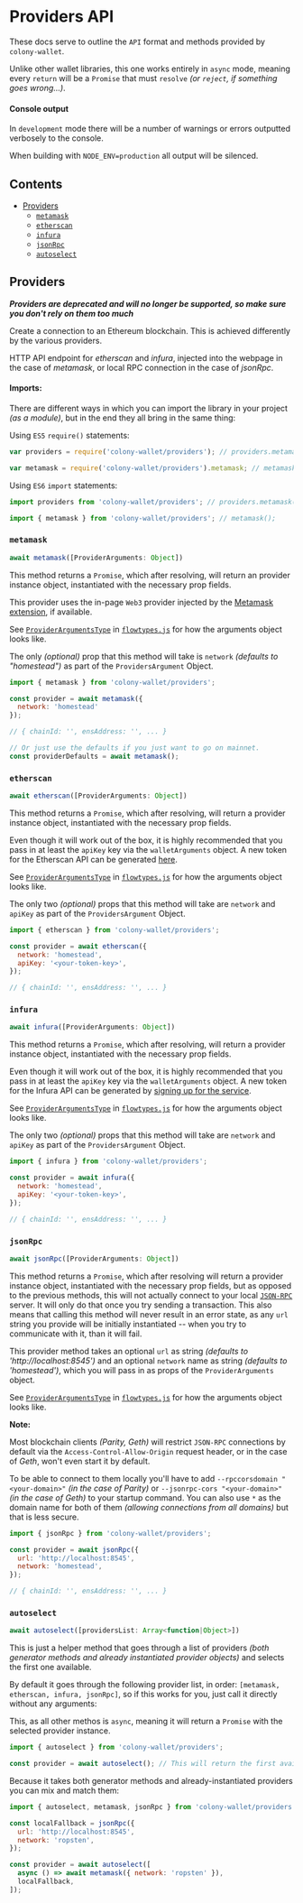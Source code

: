 # Providers API

These docs serve to outline the `API` format and methods provided by `colony-wallet`.

Unlike other wallet libraries, this one works entirely in `async` mode, meaning every `return` will be a `Promise` that must `resolve` _(or `reject`, if something goes wrong...)_.

#### Console output

In `development` mode there will be a number of warnings or errors outputted verbosely to the console.

When building with `NODE_ENV=production` all output will be silenced.

## Contents

* [Providers](#providers)
  * [`metamask`](#metamask)
  * [`etherscan`](#etherscan)
  * [`infura`](#infura)
  * [`jsonRpc`](#jsonrpc)
  * [`autoselect`](#autoselect)

## Providers

**_Providers are deprecated and will no longer be supported, so make sure you don't rely on them too much_**

Create a connection to an Ethereum blockchain. This is achieved differently by the various providers.

HTTP API endpoint for _etherscan_ and _infura_, injected into the webpage in the case of _metamask_, or local RPC connection in the case of _jsonRpc_.

#### Imports:

There are different ways in which you can import the library in your project _(as a module)_, but in the end they all bring in the same thing:

Using `ES5` `require()` statements:
```js
var providers = require('colony-wallet/providers'); // providers.metamask();

var metamask = require('colony-wallet/providers').metamask; // metamask();
```

Using `ES6` `import` statements:
```js
import providers from 'colony-wallet/providers'; // providers.metamask();

import { metamask } from 'colony-wallet/providers'; // metamask();
```

### `metamask`

```js
await metamask([ProviderArguments: Object])
```

This method returns a `Promise`, which after resolving, will return an provider instance object, instantiated with the necessary prop fields.

This provider uses the in-page `Web3` provider injected by the [Metamask extension](https://github.com/MetaMask/metamask-extension), if available.

See [`ProviderArgumentsType`](../src/flowtypes.js#L94-L98) in [`flowtypes.js`](../src/flowtypes.js) for how the arguments object looks like.

The only _(optional)_ prop that this method will take is `network` _(defaults to "homestead")_ as part of the `ProvidersArgument` Object.

```js
import { metamask } from 'colony-wallet/providers';

const provider = await metamask({
  network: 'homestead'
});

// { chainId: '', ensAddress: '', ... }

// Or just use the defaults if you just want to go on mainnet.
const providerDefaults = await metamask();
```

### `etherscan`

```js
await etherscan([ProviderArguments: Object])
```

This method returns a `Promise`, which after resolving, will return a provider instance object, instantiated with the necessary prop fields.

Even though it will work out of the box, it is highly recommended that you pass in at least the `apiKey` key via the `walletArguments` object. A new token for the Etherscan API can be generated [here](https://etherscan.io/myapikey).

See [`ProviderArgumentsType`](../src/flowtypes.js#L94-L98) in [`flowtypes.js`](../src/flowtypes.js) for how the arguments object looks like.

The only two _(optional)_ props that this method will take are `network` and `apiKey` as part of the `ProvidersArgument` Object.

```js
import { etherscan } from 'colony-wallet/providers';

const provider = await etherscan({
  network: 'homestead',
  apiKey: '<your-token-key>',
});

// { chainId: '', ensAddress: '', ... }
```

### `infura`

```js
await infura([ProviderArguments: Object])
```

This method returns a `Promise`, which after resolving, will return a provider instance object, instantiated with the necessary prop fields.

Even though it will work out of the box, it is highly recommended that you pass in at least the `apiKey` key via the `walletArguments` object. A new token for the Infura API can be generated by [signing up for the service](https://infura.io/signup).

See [`ProviderArgumentsType`](../src/flowtypes.js#L94-L98) in [`flowtypes.js`](../src/flowtypes.js) for how the arguments object looks like.

The only two _(optional)_ props that this method will take are `network` and `apiKey` as part of the `ProvidersArgument` Object.

```js
import { infura } from 'colony-wallet/providers';

const provider = await infura({
  network: 'homestead',
  apiKey: '<your-token-key>',
});

// { chainId: '', ensAddress: '', ... }
```

### `jsonRpc`

```js
await jsonRpc([ProviderArguments: Object])
```

This method returns a `Promise`, which after resolving will return a provider instance object, instantiated with the necessary prop fields, but as opposed to the previous methods, this will not actually connect to your local [`JSON-RPC`](http://www.jsonrpc.org/specification) server. It will only do that once you try sending a transaction. This also means that calling this method will never result in an error state, as any `url` string you provide will be initially instantiated -- when you try to communicate with it, than it will fail.

This provider method takes an optional `url` as string _(defaults to 'http://localhost:8545')_ and an optional `network` name as string _(defaults to 'homestead')_, which you will pass in as props of the `ProviderArguments` object.

See [`ProviderArgumentsType`](../src/flowtypes.js#L94-L98) in [`flowtypes.js`](../src/flowtypes.js) for how the arguments object looks like.

**Note:**

Most blockchain clients _(Parity, Geth)_ will restrict `JSON-RPC` connections by default via the `Access-Control-Allow-Origin` request header, or in the case of _Geth_, won't even start it by default.

To be able to connect to them locally you'll have to add `--rpccorsdomain "<your-domain>"` _(in the case of Parity)_ or `--jsonrpc-cors "<your-domain>"` _(in the case of Geth)_ to your startup command. You can also use `*` as the domain name for both of them _(allowing connections from all domains)_ but that is less secure.

```js
import { jsonRpc } from 'colony-wallet/providers';

const provider = await jsonRpc({
  url: 'http://localhost:8545',
  network: 'homestead',
});

// { chainId: '', ensAddress: '', ... }
```

### `autoselect`

```js
await autoselect([providersList: Array<function|Object>])
```

This is just a helper method that goes through a list of providers _(both generator methods and already instantiated provider objects)_ and selects the first one available.

By default it goes through the following provider list, in order: `[metamask, etherscan, infura, jsonRpc]`, so if this works for you, just call it directly without any arguments:

This, as all other methos is `async`, meaning it will return a `Promise` with the selected provider instance.

```js
import { autoselect } from 'colony-wallet/providers';

const provider = await autoselect(); // This will return the first available, instantiated provider
```

Because it takes both generator methods and already-instantiated providers you can mix and match them:

```js
import { autoselect, metamask, jsonRpc } from 'colony-wallet/providers';

const localFallback = jsonRpc({
  url: 'http://localhost:8545',
  network: 'ropsten',
});

const provider = await autoselect([
  async () => await metamask({ network: 'ropsten' }),
  localFallback,
]);
```
